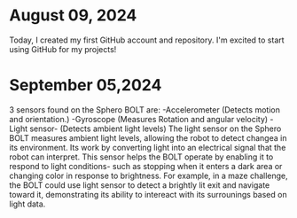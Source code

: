 # August 09, 2024 
Today, I created my first GitHub account and repository. I'm excited to start using GitHub for my projects!
# September 05,2024
3 sensors found on the Sphero BOLT are:
-Accelerometer (Detects motion and orientation.)
-Gyroscope (Measures Rotation and angular velocity)
-Light sensor- (Detects ambient light levels)
The light sensor on the Sphero BOLT measures ambient light levels, allowing the robot to detect changea in its environment. Its work by converting light into an electrical signal that the robot can interpret. This sensor helps the BOLT operate by enabling it to respond to light conditions- such as stopping when it enters a dark area or changing color in response to brightness. For example, in a maze challenge, the BOLT could use light sensor to detect a brightly lit exit and navigate toward it, demonstrating its ability to intereact with its surrounings based on light data.
